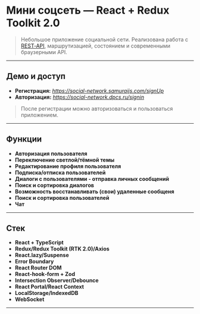 # Мини соцсеть — React + Redux Toolkit 2.0

> Небольшое приложение социальной сети. Реализована работа
> с [REST‑API](https://docs.google.com/document/d/1ZSXmTzkgq_Kj1VbWuq8fTv_DPD95GFDvPZgqFeIYGoM/edit?tab=t.0),
> маршрутизацией, состоянием и современными браузерными API.

---

## Демо и доступ

* **Регистрация:** *https://social-network.samuraijs.com/signUp*
* **Авторизация:** *https://social-network.dpcs.ru/signin*

> После регистрации можно авторизоваться и пользоваться приложением.

---

## Функции

* **Авторизация пользователя**
* **Переключение светлой/тёмной темы**
* **Редактирование профиля пользователя**
* **Подписка/отписка пользователей**
* **Диалоги с пользователями - отправка личных сообщений** 
* **Поиск и сортировка диалогов**
* **Возможность восстанавливать (свои) удаленные сообщеня**
* **Поиск и сортировка пользователей**
* **Чат**

---

## Стек

* **React + TypeScript**
* **Redux/Redux Toolkit (RTK 2.0)/Axios**
* **React.lazy/Suspense**
* **Error Boundary**
* **React Router DOM**
* **React‑hook‑form + Zod**
* **Intersection Observer/Debounce**
* **React Portal/React Context**
* **LocalStorage/IndexedDB**
* **WebSocket**

---
